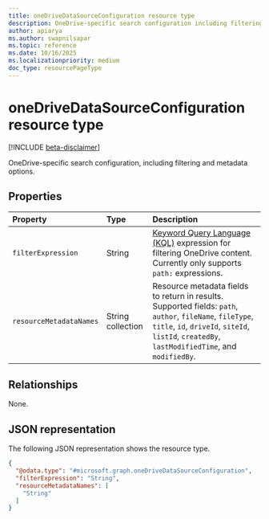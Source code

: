 ```yaml
---
title: oneDriveDataSourceConfiguration resource type
description: OneDrive-specific search configuration including filtering and metadata options.
author: apiarya
ms.author: swapnilsapar
ms.topic: reference
ms.date: 10/16/2025
ms.localizationpriority: medium
doc_type: resourcePageType
---
```


# oneDriveDataSourceConfiguration resource type

[!INCLUDE [beta-disclaimer](../../../includes/beta-disclaimer.md)]

OneDrive-specific search configuration, including filtering and metadata options.

## Properties

| Property                | Type              | Description                                                                                    |
|:------------------------|:------------------|:-----------------------------------------------------------------------------------------------|
| `filterExpression`      | String            | [Keyword Query Language (KQL)](/sharepoint/dev/general-development/keyword-query-language-kql-syntax-reference) expression for filtering OneDrive content. Currently only supports `path:` expressions.|
| `resourceMetadataNames` | String collection | Resource metadata fields to return in results. Supported fields: `path`, `author`, `fileName`, `fileType`, `title`, `id`, `driveId`, `siteId`, `listId`, `createdBy`, `lastModifiedTime`, and `modifiedBy`.|

## Relationships

None.

## JSON representation

The following JSON representation shows the resource type.

```json
{
  "@odata.type": "#microsoft.graph.oneDriveDataSourceConfiguration",
  "filterExpression": "String",
  "resourceMetadataNames": [
    "String"
  ]
}
```
